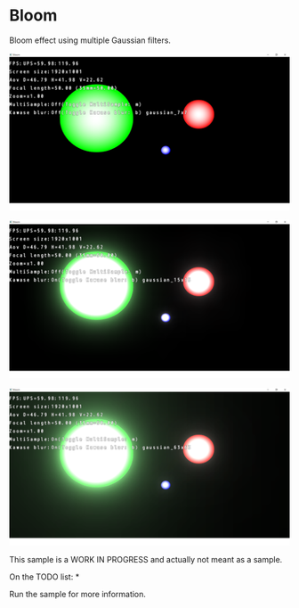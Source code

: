Bloom
=============================

Bloom effect using multiple Gaussian filters.

![Preview1](preview1.png)

![Preview2](preview2.png)

![Preview3](preview3.png)

This sample is a WORK IN PROGRESS and actually not meant as a sample.

On the TODO list:
*

Run the sample for more information.

